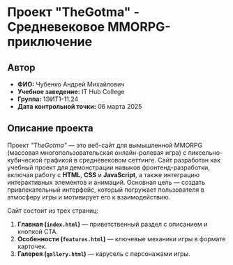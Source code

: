 # Проект "TheGotma" - Средневековое MMORPG-приключение

## Автор
- **ФИО:** Чубенко Андрей Михайлович
- **Учебное заведение:** IT Hub College  
- **Группа:** 1ЭИТ1-11.24  
- **Дата контрольной точки:** 06 марта 2025  

## Описание проекта
Проект *"TheGotma"* — это веб-сайт для вымышленной MMORPG (массовая многопользовательская онлайн-ролевая игра) с пиксельно-кубической графикой в средневековом сеттинге. Сайт разработан как учебный проект для демонстрации навыков фронтенд-разработки, включая работу с **HTML**, **CSS** и **JavaScript**, а также интеграцию интерактивных элементов и анимаций. Основная цель — создать привлекательный интерфейс, который погружает пользователя в атмосферу игры и мотивирует его к взаимодействию.

Сайт состоит из трех страниц:
1. **Главная (`index.html`)** — приветственный раздел с описанием и кнопкой CTA.
2. **Особенности (`features.html`)** — ключевые механики игры в формате карточек.
3. **Галерея (`gallery.html`)** — карусель с персонажами игры.
